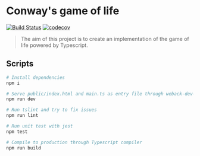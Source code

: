 # Conway's game of life

[![Build Status](https://travis-ci.org/swanncastel/game-of-life.svg?branch=master)](https://travis-ci.org/swanncastel/game-of-life) [![codecov](https://codecov.io/gh/swanncastel/game-of-life/branch/master/graph/badge.svg)](https://codecov.io/gh/swanncastel/game-of-life)

> The aim of this project is to create an implementation of the game of life powered by Typescript.

## Scripts

```bash
# Install dependencies
npm i

# Serve public/index.html and main.ts as entry file through weback-dev-serve
npm run dev

# Run tslint and try to fix issues
npm run lint

# Run unit test with jest
npm test

# Compile to production through Typescript compiler
npm run build
```
